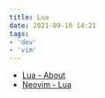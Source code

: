 ```yaml
---
title: Lua
date: 2021-09-10 14:21
tags:
- 'dev'
- 'vim'
---
```


* [Lua - About](https://www.lua.org/about.html)
* [Neovim - Lua](https://neovim.io/doc/user/lua.html)
 
